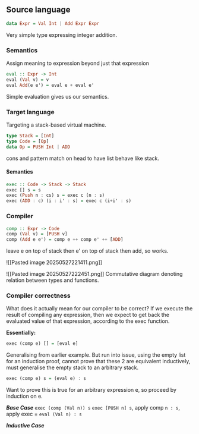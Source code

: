 ## Source language
```haskell
data Expr = Val Int | Add Expr Expr
```
Very simple type expressing integer addition.

### Semantics
Assign meaning to expression beyond just that expression

```haskell
eval :: Expr -> Int
eval (Val v) = v
eval Add(e e') = eval e + eval e'
```

Simple evaluation gives us our semantics.


### Target language
Targeting a stack-based virtual machine.

```haskell
type Stack = [Int]
type Code = [Op]
data Op = PUSH Int | ADD  
```

cons and pattern match on head to have list behave like stack. 

#### Semantics
```haskell
exec :: Code -> Stack -> Stack
exec [] s = s
exec (Push n : cs) s = exec c (n : s)
exec (ADD : c) (i : i' : s) = exec c (i+i' : s) 
```


### Compiler
```haskell
comp :: Expr -> Code
comp (Val v) = [PUSH v]
comp (Add e e') = comp e ++ comp e' ++ [ADD] 
```
leave e on top of stack
then e' on top of stack
then add, so works.

![[Pasted image 20250527221411.png]]

![[Pasted image 20250527222451.png]]
Commutative diagram denoting relation between types and functions. 
### Compiler correctness
What does it actually mean for our compiler to be correct?
If we execute the result of compiling any expression, then we expect to get back the evaluated value of that expression, according to the exec function. 

**Essentially:**
```haskell
exec (comp e) [] = [eval e]
```

Generalising from earlier example.
But run into issue, using the empty list for an induction proof, cannot prove that these 2 are equivalent inductively, must generalise the empty stack to an arbitrary stack.


```haskell
exec (comp e) s = (eval e) : s
```


Want to prove this is true for an arbitrary expression e, so proceed by induction on e.

***Base Case***
`exec (comp (Val n)) s`
`exec [PUSH n] s`, apply comp
`n : s`, apply exec
= `eval (Val n) : s`


***Inductive Case***



